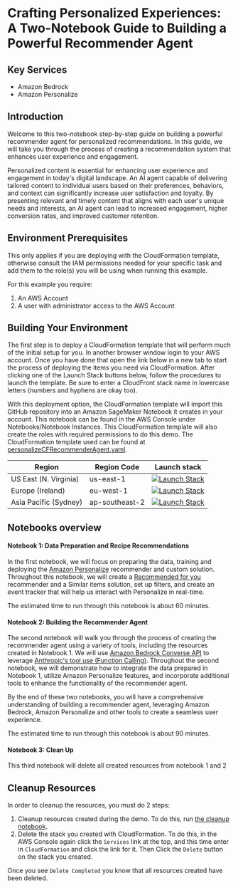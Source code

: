 # Crafting Personalized Experiences: A Two-Notebook Guide to Building a Powerful Recommender Agent

## Key Services
- Amazon Bedrock
- Amazon Personalize

## Introduction
Welcome to this two-notebook step-by-step guide on building a powerful recommender agent for personalized recommendations. In this guide, we will take you through the process of creating a recommendation system that enhances user experience and engagement.

Personalized content is essential for enhancing user experience and engagement in today's digital landscape. An AI agent capable of delivering tailored content to individual users based on their preferences, behaviors, and context can significantly increase user satisfaction and loyalty. By presenting relevant and timely content that aligns with each user's unique needs and interests, an AI agent can lead to increased engagement, higher conversion rates, and improved customer retention.

## Environment Prerequisites

This only applies if you are deploying with the CloudFormation template, otherwise consult the IAM permissions needed for your specific task and add them to the role(s) you will be using when running this example.

For this example you require:
1. An AWS Account
2. A user with administrator access to the AWS Account

## Building Your Environment

The first step is to deploy a CloudFormation template that will perform much of the initial setup for you. In another browser window login to your AWS account. Once you have done that open the link below in a new tab to start the process of deploying the items you need via CloudFormation. After clicking one of the Launch Stack buttons below, follow the procedures to launch the template. Be sure to enter a CloudFront stack name in lowercase letters (numbers and hyphens are okay too).

With this deployment option, the CloudFormation template will import this GitHub repository into an Amazon SageMaker Notebook it creates in your account. This notebook can be found in the AWS Console under Notebooks/Notebook Instances. This CloudFormation template will also create the roles with required permissions to do this demo. The CloudFormation template used can be found at [personalizeCFRecommenderAgent.yaml](./personalizeCFRecommenderAgent.yaml).

| Region | Region Code | Launch stack |
|--------|--------|--------------|
| US East (N. Virginia) | us-east-1 | [![Launch Stack](https://s3.amazonaws.com/cloudformation-examples/cloudformation-launch-stack.png)](https://console.aws.amazon.com/cloudformation/home?region=us-east-1#/stacks/new?stackName=PersonalizeExample&templateURL=https://personalize-solution-staging-us-east-1.s3.amazonaws.com/personalize-samples-genai-recommender-agent/personalizeCFRecommenderAgent.yml) |
| Europe (Ireland) | eu-west-1 | [![Launch Stack](https://s3.amazonaws.com/cloudformation-examples/cloudformation-launch-stack.png)](https://console.aws.amazon.com/cloudformation/home?region=eu-west-1#/stacks/new?stackName=PersonalizeExample&templateURL=https://personalize-solution-staging-eu-west-1.s3.eu-west-1.amazonaws.com/personalize-samples-genai-recommender-agent/personalizeCFRecommenderAgent.yml) |
| Asia Pacific (Sydney) | ap-southeast-2 |[![Launch Stack](https://s3.amazonaws.com/cloudformation-examples/cloudformation-launch-stack.png)](https://console.aws.amazon.com/cloudformation/home?region=ap-southeast-2#/stacks/new?stackName=PersonalizeExample&templateURL=https://personalize-solution-staging-ap-southeast-2.s3.ap-southeast-2.amazonaws.com/personalize-samples-genai-recommender-agent/personalizeCFRecommenderAgent.yml) |

## Notebooks overview

#### Notebook 1: Data Preparation and Recipe Recommendations
In the first notebook, we will focus on preparing the data, training and deploying the [Amazon Personalize](https://aws.amazon.com/personalize/) recommender and custom solution. Throughout this notebook, we will create a [Recommended for you](https://docs.aws.amazon.com/personalize/latest/dg/ECOMMERCE-use-cases.html#recommended-for-you-use-case) recommender and a Similar items solution, set up filters, and create an event tracker that will help us interact with Personalize in real-time.

The estimated time to run through this notebook is about 60 minutes.  
  
#### Notebook 2: Building the Recommender Agent
The second notebook will walk you through the process of creating the recommender agent using a variety of tools, including the resources created in Notebook 1. We will use [Amazon Bedrock Converse API](https://docs.aws.amazon.com/bedrock/latest/userguide/conversation-inference.html) to leverage [Anthropic's tool use (Function Calling)](https://docs.anthropic.com/en/docs/build-with-claude/tool-use).
Throughout the second notebook, we will demonstrate how to integrate the data prepared in Notebook 1, utilize Amazon Personalize features, and incorporate additional tools to enhance the functionality of the recommender agent.

By the end of these two notebooks, you will have a comprehensive understanding of building a recommender agent, leveraging Amazon Bedrock, Amazon Personalize and other tools to create a seamless user experience.

The estimated time to run through this notebook is about 90 minutes.  

#### Notebook 3: Clean Up
This third notebook will delete all created resources from notebook 1 and 2


## Cleanup Resources

In order to cleanup the resources, you must do 2 steps:
1. Cleanup resources created during the demo. To do this, run [the cleanup notebook](./03_Recommender-Agent_CleanUp.ipynb).
2. Delete the stack you created with CloudFormation. To do this, in the AWS Console again click the `Services` link at the top, and this time enter in `CloudFormation` and click the link for it. Then Click the `Delete` button on the stack you created.

Once you see `Delete Completed` you know that all resources created have been deleted.

